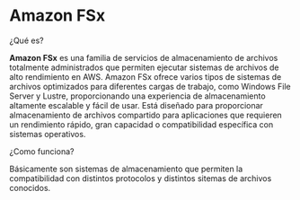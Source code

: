 # Amazon FSx

¿Qué es?

**Amazon FSx** es una familia de servicios de almacenamiento de archivos totalmente administrados que permiten ejecutar sistemas de archivos de alto rendimiento en AWS. Amazon FSx ofrece varios tipos de sistemas de archivos optimizados para diferentes cargas de trabajo, como Windows File Server y Lustre, proporcionando una experiencia de almacenamiento altamente escalable y fácil de usar. Está diseñado para proporcionar almacenamiento de archivos compartido para aplicaciones que requieren un rendimiento rápido, gran capacidad o compatibilidad específica con sistemas operativos.

¿Como funciona?

Básicamente son sistemas de almacenamiento que permiten la compatibilidad con distintos protocolos y distintos sitemas de archivos conocidos.